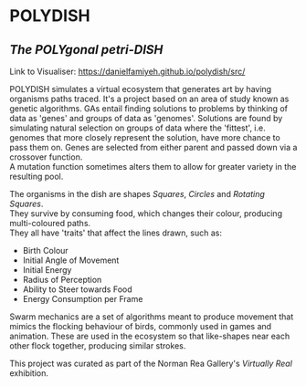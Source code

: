 # POLYDISH
## _The POLYgonal petri-DISH_

Link to Visualiser:
https://danielfamiyeh.github.io/polydish/src/

POLYDISH simulates a virtual ecosystem that generates art by having organisms paths traced.
It's a project based on an area of study known as genetic algorithms.
GAs entail finding solutions to problems by thinking of data as 'genes' and groups of data as 'genomes'.
Solutions are found by simulating natural selection on groups of data where the 'fittest', i.e. genomes that more closely represent the solution, have more chance to pass them on.
Genes are selected from either parent and passed down via a crossover function.<br>
A mutation function sometimes alters them to allow for greater variety in the resulting pool.

The organisms in the dish are shapes _Squares_, _Circles_ and _Rotating Squares_.
<br>They survive by consuming food, which changes their colour, producing multi-coloured paths.
<br>They all have 'traits' that affect the lines drawn, such as:

* Birth Colour
* Initial Angle of Movement
* Initial Energy
* Radius of Perception
* Ability to Steer towards Food
* Energy Consumption per Frame

Swarm mechanics are a set of algorithms meant to produce movement that mimics the flocking behaviour of birds, commonly used in games and animation. These are used in the ecosystem so that like-shapes near each other flock together, producing similar strokes.

This project was curated as part of the Norman Rea Gallery's _Virtually Real_ exhibition.

